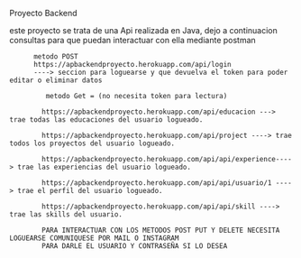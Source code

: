 Proyecto Backend


este proyecto se trata de una Api realizada en Java, dejo a continuacion consultas para que puedan interactuar con ella mediante postman

          metodo POST
          https://apbackendproyecto.herokuapp.com/api/login
          ----> seccion para loguearse y que devuelva el token para poder editar o eliminar datos

             metodo Get = (no necesita token para lectura)

            https://apbackendproyecto.herokuapp.com/api/educacion ---> trae todas las educaciones del usuario logueado.

            https://apbackendproyecto.herokuapp.com/api/project ----> trae todos los proyectos del usuario logueado.
            
            https://apbackendproyecto.herokuapp.com/api/api/experience----> trae las experiencias del usuario logueado.
            
            https://apbackendproyecto.herokuapp.com/api/api/usuario/1 ----> trae el perfil del usuario logueado.
            
            https://apbackendproyecto.herokuapp.com/api/api/skill ----> trae las skills del usuario.
            
            PARA INTERACTUAR CON LOS METODOS POST PUT Y DELETE NECESITA LOGUEARSE COMUNIQUESE POR MAIL O INSTAGRAM
            PARA DARLE EL USUARIO Y CONTRASEÑA SI LO DESEA
